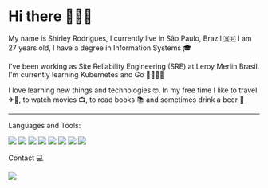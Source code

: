# Hi there 🙋🏼‍♀️ 

My name is Shirley Rodrigues, I currently live in São Paulo, Brazil 🇧🇷 I am 27 years old, I have a degree in Information Systems 🎓

I've been working as Site Reliability Engineering (SRE) at Leroy Merlin Brasil. I'm currently learning Kubernetes and Go 👩🏼‍💻📖

I love learning new things and technologies 🤓. In my free time I like to travel ✈🧳, to watch movies 📺, to read books 📚 and sometimes drink a beer 🍺

<hr/>

Languages and Tools:

<img src="https://img.shields.io/badge/Linux-FCC624?style=for-the-badge&logo=linux&logoColor=black" style="max-width:100%;"> <img src="https://img.shields.io/badge/Visual_Studio_Code-0078D4?style=for-the-badge&logo=visual%20studio%20code&logoColor=white" style="max-width:100%;"> <img src="https://img.shields.io/badge/Docker-2CA5E0?style=for-the-badge&logo=docker&logoColor=white" style="max-width:100%;"> <img src="https://img.shields.io/badge/Git-F05032?style=for-the-badge&logo=git&logoColor=white" style="max-width:100%;"> <img src="https://img.shields.io/badge/Amazon_AWS-232F3E?style=for-the-badge&logo=amazon-aws&logoColor=white" style="max-width:100%;"> <img src="https://img.shields.io/badge/MongoDB-4EA94B?style=for-the-badge&logo=mongodb&logoColor=white" style="max-width:100%;"> <img src="https://img.shields.io/badge/Go-00ADD8?style=for-the-badge&logo=go&logoColor=white" style="max-width:100%;"> <img src="https://img.shields.io/badge/kubernetes-326ce5.svg?&style=for-the-badge&logo=kubernetes&logoColor=white" style="max-width:100%;"> 


Contact 💻

<a href="https://www.linkedin.com/in/shirley-rodrigues11" rel="nofollow">
  <img src="https://img.shields.io/badge/LinkedIn-0077B5?style=for-the-badge&logo=linkedin&logoColor=white" style="max-width:100%;">
</a>
